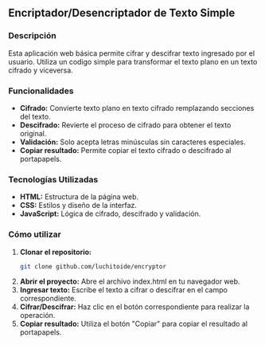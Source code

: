 ## Encriptador/Desencriptador de Texto Simple

### Descripción
Esta aplicación web básica permite cifrar y descifrar texto ingresado por el usuario. Utiliza un codigo simple para transformar el texto plano en un texto cifrado y viceversa.

### Funcionalidades
* **Cifrado:** Convierte texto plano en texto cifrado remplazando secciones del texto.
* **Descifrado:** Revierte el proceso de cifrado para obtener el texto original.
* **Validación:** Solo acepta letras minúsculas sin caracteres especiales.
* **Copiar resultado:** Permite copiar el texto cifrado o descifrado al portapapels.

### Tecnologías Utilizadas
* **HTML:** Estructura de la página web.
* **CSS:** Estilos y diseño de la interfaz.
* **JavaScript:** Lógica de cifrado, descifrado y validación.

### Cómo utilizar
1. **Clonar el repositorio:**
   ```bash
   git clone github.com/luchitoide/encryptor
2. **Abrir el proyecto:**
    Abre el archivo index.html en tu navegador web.
3. **Ingresar texto:**
    Escribe el texto a cifrar o descifrar en el campo correspondiente.
5. **Cifrar/Descifrar:**
    Haz clic en el botón correspondiente para realizar la operación.
7. **Copiar resultado:**
    Utiliza el botón "Copiar" para copiar el resultado al portapapels.
